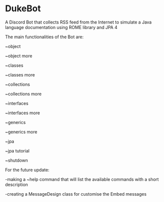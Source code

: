# DukeBot
A Discord Bot that collects RSS feed from the Internet to simulate a Java language documentation using ROME library and JPA 4 

The main functionalities of the Bot are:

~object

~object more

~classes

~classes more

~collections

~collections more

~interfaces

~interfaces more

~generics

~generics more

~jpa

~jpa tutorial

~shutdown

For the future update:

-making a ~help command that will list the available commands with a short description

-creating a MessageDesign class for customise the Embed messages
